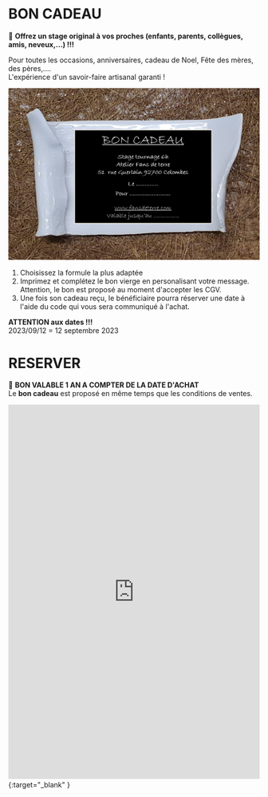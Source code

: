 # BON CADEAU  

🎁 **Offrez un stage original à vos proches (enfants, parents, collègues, amis, neveux,…) !!!**  

Pour toutes les occasions, anniversaires, cadeau de Noel, Fête des mères, des pères,….  
L'expérience d'un savoir-faire artisanal garanti !

<img src="/images/carte cadeau-ceramique-fansdeterre-raku-paris-600 410.png" class="image-horiz">

1. Choisissez la formule la plus adaptée
2. Imprimez et complétez le bon vierge en personalisant votre message. Attention, le bon est proposé au moment d'accepter les CGV.  
3. Une fois son cadeau reçu, le bénéficiaire pourra réserver une date à l'aide du code qui vous sera communiqué à l'achat.  

     
**ATTENTION aux dates !!!**  
2023/09/12  =  12 septembre 2023  

# RESERVER 
🎁 **BON VALABLE 1 AN A COMPTER DE LA DATE D'ACHAT**   
Le **bon cadeau** est proposé en même temps que les conditions de ventes.  
<iframe id="haWidget" allowtransparency="true" scrolling="auto" src="https://www.helloasso.com/associations/fans-de-terre/evenements/bon-cadeau-2023-2024/widget" style="width: 100%; height: 750px; border: none;"></iframe>{:target="_blank" }  

